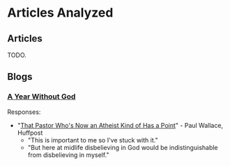 Articles Analyzed
================================================================================


Articles
--------------------------------------------------------------------------------

TODO.


Blogs
--------------------------------------------------------------------------------


### [A Year Without God](http://www.patheos.com/blogs/yearwithoutgod/)

Responses:

-   "[That Pastor Who's Now an Atheist Kind of Has a Point](http://www.huffingtonpost.com/paul-wallace/that-pastor-whos-now-an-a_b_6430958.html)" - Paul Wallace, Huffpost
    -   "This is important to me so I've stuck with it."
    -   "But here at midlife disbelieving in God would be indistinguishable from disbelieving in myself."


